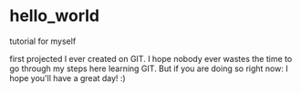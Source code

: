 # hello_world
tutorial for myself

first projected I ever created on GIT. I hope nobody ever wastes the time to go through my steps here learning GIT. 
But if you are doing so right now: I hope you'll have a great day! :)
